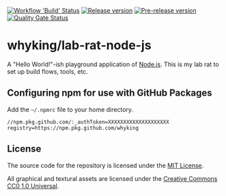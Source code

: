 [![Workflow 'Build' Status][github-workflow-build-status]][github-workflow-build-url]
[![Release version][github-package-registry-latest-release]][github-package-registry-url]
[![Pre-release version][github-package-registry-latest-pre-release]][github-package-registry-url]
[![Quality Gate Status][quality-gate-status]][quality-gate-url]

# whyking/lab-rat-node-js

A "Hello World!"-ish playground application of [Node.js](https://nodejs.org/).
This is my lab rat to set up build flows, tools, etc.

## Configuring npm for use with GitHub Packages

Add the `~/.npmrc` file to your home directory.

```
//npm.pkg.github.com/:_authToken=XXXXXXXXXXXXXXXXXXXX
registry=https://npm.pkg.github.com/whyking
```

## License

The source code for the repository is licensed under the [MIT License](LICENSE).

All graphical and textural assets are licensed under the [Creative Commons CC0 1.0 Universal](LICENSE-CC0).


[github-workflow-build-url]:                  https://github.com/whyking/lab-rat-node-js/actions?query=workflow%3ABuild
[github-workflow-build-status]:               https://github.com/whyking/lab-rat-node-js/workflows/Build/badge.svg
[github-package-registry-url]:                https://github.com/whyking/lab-rat-node-js/packages/546322
[github-package-registry-latest-release]:     https://img.shields.io/github/v/release/whyking/lab-rat-node-js?logo=github
[github-package-registry-latest-pre-release]: https://img.shields.io/github/v/release/whyking/lab-rat-node-js?include_prereleases&label=pre-release&logo=github
[quality-gate-url]:                           https://sonarcloud.io/dashboard?id=whyking_lab-rat-node-js
[quality-gate-status]:                        https://sonarcloud.io/api/project_badges/measure?project=whyking_lab-rat-node-js&metric=alert_status
